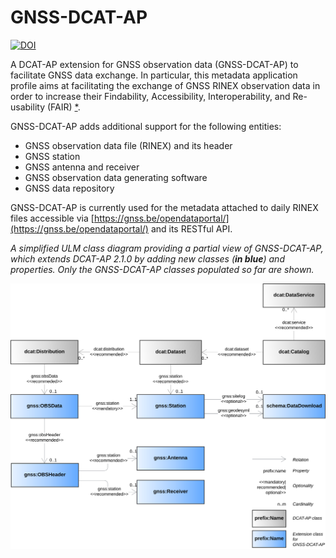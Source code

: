 # GNSS-DCAT-AP

[![DOI](https://zenodo.org/badge/DOI/10.5281/zenodo.10955559.svg)](https://doi.org/10.5281/zenodo.10955559)

A DCAT-AP extension for GNSS observation data (GNSS-DCAT-AP) to facilitate GNSS data exchange. In particular, this metadata application profile aims at facilitating the exchange of GNSS RINEX observation data in order to increase their Findability, Accessibility, Interoperability, and Re-usability (FAIR) [*](http://doi.org/10.1007/s10291-025-01868-y).

GNSS-DCAT-AP adds additional support for the following entities:
* GNSS observation data file (RINEX) and its header
* GNSS station
* GNSS antenna and receiver
* GNSS observation data generating software
* GNSS data repository

GNSS-DCAT-AP is currently used for the metadata attached to daily RINEX files accessible via [https://gnss.be/opendataportal/](https://gnss.be/opendataportal/) and its RESTful API.

 *A simplified ULM class diagram providing a partial view of GNSS-DCAT-AP, which extends DCAT-AP 2.1.0 by adding new classes (**in blue**) and properties. Only the GNSS-DCAT-AP classes populated so far are shown.*

 ![Simplified GNSS-DCAT-AP class diagram](Draft/gnss-dcat-ap_v0.4_simple.png)
